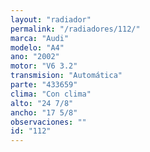 ```yaml
---
layout: "radiador"
permalink: "/radiadores/112/"
marca: "Audi"
modelo: "A4"
ano: "2002"
motor: "V6 3.2"
transmision: "Automática"
parte: "433659"
clima: "Con clima"
alto: "24 7/8"
ancho: "17 5/8"
observaciones: ""
id: "112"
---
```


